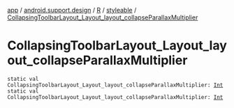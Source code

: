[app](../../../index.md) / [android.support.design](../../index.md) / [R](../index.md) / [styleable](index.md) / [CollapsingToolbarLayout_Layout_layout_collapseParallaxMultiplier](./-collapsing-toolbar-layout_-layout_layout_collapse-parallax-multiplier.md)

# CollapsingToolbarLayout_Layout_layout_collapseParallaxMultiplier

`static val CollapsingToolbarLayout_Layout_layout_collapseParallaxMultiplier: `[`Int`](https://kotlinlang.org/api/latest/jvm/stdlib/kotlin/-int/index.html)
`static val CollapsingToolbarLayout_Layout_layout_collapseParallaxMultiplier: `[`Int`](https://kotlinlang.org/api/latest/jvm/stdlib/kotlin/-int/index.html)